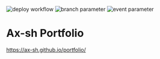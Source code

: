 ![deploy workflow](https://github.com/ax-sh/portfolio/actions/workflows/deploy.yml/badge.svg)
![branch parameter](https://github.com/ax-sh/portfolio/actions/workflows/deploy.yml/badge.svg?branch=main)
![event parameter](https://github.com/ax-sh/portfolio/actions/workflows/deploy.yml/badge.svg?event=push)

# Ax-sh Portfolio

https://ax-sh.github.io/portfolio/
